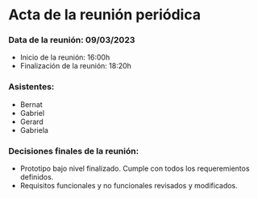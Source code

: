 # Acta de la reunión periódica

### Data de la reunión: 09/03/2023 
- Inicio de la reunión: 16:00h 
- Finalización de la reunión: 18:20h 

### Asistentes:
- Bernat
- Gabriel
- Gerard
- Gabriela

### Decisiones finales de la reunión:
- Prototipo bajo nivel finalizado. Cumple con todos los requeremientos definidos.
- Requisitos funcionales y no funcionales revisados y modificados.
